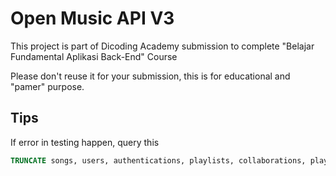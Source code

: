 # Open Music API V3

This project is part of Dicoding Academy submission to complete "Belajar Fundamental Aplikasi Back-End" Course

Please don't reuse it for your submission, this is for educational and "pamer" purpose.

## Tips

If error in testing happen, query this

```sql
TRUNCATE songs, users, authentications, playlists, collaborations, playlistsongs;
```
